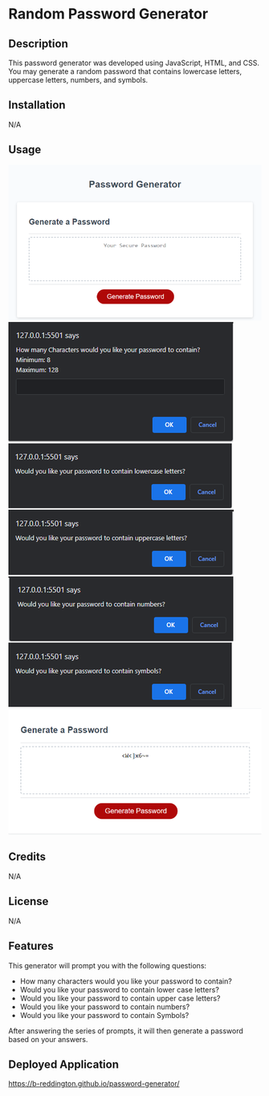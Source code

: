 # Random Password Generator

## Description
This password generator was developed using JavaScript, HTML, and CSS. You may generate a random password that contains lowercase letters, uppercase letters, numbers, and symbols.


## Installation
N/A

## Usage
![A preview of the about me section](./assets/images/example1.png)
![A preview of the project section](./assets/images/example2.png)
![A preview of the project section](./assets/images/example3.png)
![A preview of the project section](./assets/images/example4.png)
![A preview of the project section](./assets/images/example5.png)
![A preview of the project section](./assets/images/example6.png)
![A preview of the project section](./assets/images/output.png)


## Credits
N/A

## License

N/A

## Features

This generator will prompt you with the following questions:
* How many characters would you like your password to contain?
* Would you like your password to contain lower case letters?
* Would you like your password to contain upper case letters?
* Would you like your password to contain numbers?
* Would you like your password to contain Symbols?

After answering the series of prompts, it will then generate a password based on your answers.

## Deployed Application

https://b-reddington.github.io/password-generator/
